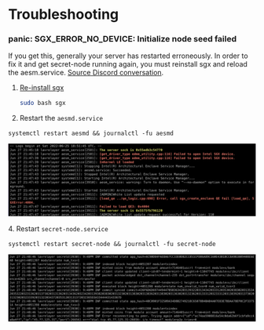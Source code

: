 # Troubleshooting

### panic: SGX\_ERROR\_NO\_DEVICE: Initialize node seed failed

If you get this, generally your server has restarted erroneously. In order to fix it and get secret-node running again, you must reinstall sgx and reload the aesm.service. [Source Discord conversation](https://discord.com/channels/360051864110235648/507935210902650890/790944933547606027).

1.  [Re-install sgx](install-sgx.md)

    ```bash
    sudo bash sgx
    ```
2. Restart the `aesmd.service`

```
systemctl restart aesmd && journalctl -fu aesmd
```

![aesmd.service](<../../.gitbook/assets/Screen Shot 2022-06-27 at 5.54.36 PM.png>)

4\. Restart `secret-node.service`

```
systemctl restart secret-node && journalctl -fu secret-node
```

![](<../../.gitbook/assets/Screen Shot 2022-06-27 at 5.57.39 PM.png>)
